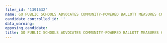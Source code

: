 ```yaml
---
filer_id: '1391632'
name: GO PUBLIC SCHOOLS ADVOCATES COMMUNITY-POWERED BALLOTT MEASURES COMMITTEE
candidate_controlled_id: ''
data_warning: 
opposing_candidate: 
title: GO PUBLIC SCHOOLS ADVOCATES COMMUNITY-POWERED BALLOTT MEASURES COMMITTEE
---
```

